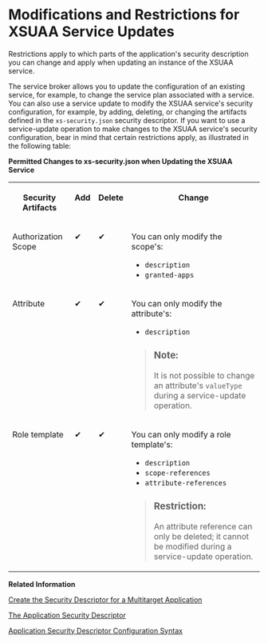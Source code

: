 <!-- loioca1ac4204b1c4a6d8b1cf85c7b4488a9 -->

# Modifications and Restrictions for XSUAA Service Updates

Restrictions apply to which parts of the application's security description you can change and apply when updating an instance of the XSUAA service.



The service broker allows you to update the configuration of an existing service, for example, to change the service plan associated with a service. You can also use a service update to modify the XSUAA service's security configuration, for example, by adding, deleting, or changing the artifacts defined in the `xs-security.json` security descriptor. If you want to use a service-update operation to make changes to the XSUAA service's security configuration, bear in mind that certain restrictions apply, as illustrated in the following table:

**Permitted Changes to xs-security.json when Updating the XSUAA Service**


<table>
<tr>
<th valign="top">

Security Artifacts



</th>
<th valign="top">

Add



</th>
<th valign="top">

Delete



</th>
<th valign="top">

Change



</th>
</tr>
<tr>
<td valign="top">

Authorization Scope



</td>
<td valign="top">

✔



</td>
<td valign="top">

✔



</td>
<td valign="top">

You can only modify the scope's:

-   `description`
-   `granted-apps`



</td>
</tr>
<tr>
<td valign="top">

Attribute



</td>
<td valign="top">

✔



</td>
<td valign="top">

✔



</td>
<td valign="top">

You can only modify the attribute's:

-   `description`

> ### Note:  
> It is not possible to change an attribute's `valueType` during a service-update operation.



</td>
</tr>
<tr>
<td valign="top">

Role template



</td>
<td valign="top">

✔



</td>
<td valign="top">

✔



</td>
<td valign="top">

You can only modify a role template's:

-   `description`
-   `scope-references`
-   `attribute-references`

> ### Restriction:  
> An attribute reference can only be deleted; it cannot be modified during a service-update operation.



</td>
</tr>
</table>

**Related Information**  


[Create the Security Descriptor for a Multitarget Application](create-the-security-descriptor-for-a-multitarget-application-df31a08.md "The security descriptor defines details of an application's security-related dependencies.")

[The Application Security Descriptor](the-application-security-descriptor-3bfb120.md "A file that defines the details of the authentication methods and authorization types to use for access to your application.")

[Application Security Descriptor Configuration Syntax](application-security-descriptor-configuration-syntax-6d3ed64.md "The syntax required to set the properties and values defined in the xs-security.json application-security description file.")

